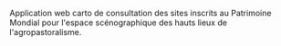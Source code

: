 Application web carto de consultation des sites inscrits au Patrimoine Mondial pour l'espace scénographique des hauts lieux de l'agropastoralisme.
